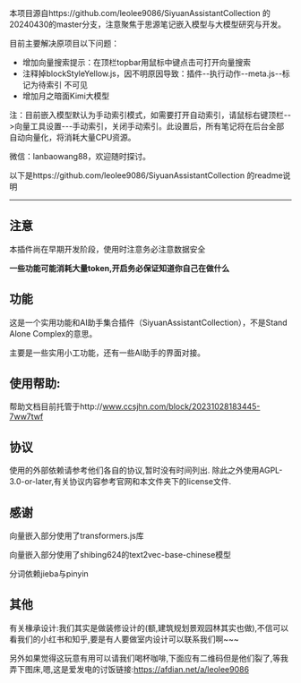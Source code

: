 
本项目源自https://github.com/leolee9086/SiyuanAssistantCollection 的20240430的master分支，注意聚焦于思源笔记嵌入模型与大模型研究与开发。

目前主要解决原项目以下问题：

- 增加向量搜索提示：在顶栏topbar用鼠标中键点击可打开向量搜索
- 注释掉blockStyleYellow.js，因不明原因导致：插件--执行动作--meta.js--标记为待索引 不可见
- 增加月之暗面Kimi大模型

注：目前嵌入模型默认为手动索引模式，如需要打开自动索引，请鼠标右键顶栏-->向量工具设置---手动索引，关闭手动索引。此设置后，所有笔记将在后台全部自动向量化，将消耗大量CPU资源。

微信：lanbaowang88，欢迎随时探讨。

以下是https://github.com/leolee9086/SiyuanAssistantCollection 的readme说明

------

## 注意

本插件尚在早期开发阶段，使用时注意务必注意数据安全

**一些功能可能消耗大量token,开启务必保证知道你自己在做什么**

## 功能

这是一个实用功能和AI助手集合插件（SiyuanAssistantCollection），不是Stand Alone Complex的意思。

主要是一些实用小工功能，还有一些AI助手的界面对接。

## 使用帮助:

帮助文档目前托管于http://www.ccsjhn.com/block/20231028183445-7ww7twf

## 协议

使用的外部依赖请参考他们各自的协议,暂时没有时间列出.
除此之外使用AGPL-3.0-or-later,有关协议内容参考官网和本文件夹下的license文件.


## 感谢

向量嵌入部分使用了transformers.js库

向量嵌入部分使用了shibing624的text2vec-base-chinese模型

分词依赖jieba与pinyin

## 其他

有关椽承设计:我们其实是做装修设计的(额,建筑规划景观园林其实也做),不信可以看我们的小红书和知乎,要是有人要做室内设计可以联系我们啊~~~

另外如果觉得这玩意有用可以请我们喝杯咖啡,下面应有二维码但是他们裂了,等我弄下图床,嗯,这是爱发电的讨饭链接:https://afdian.net/a/leolee9086

